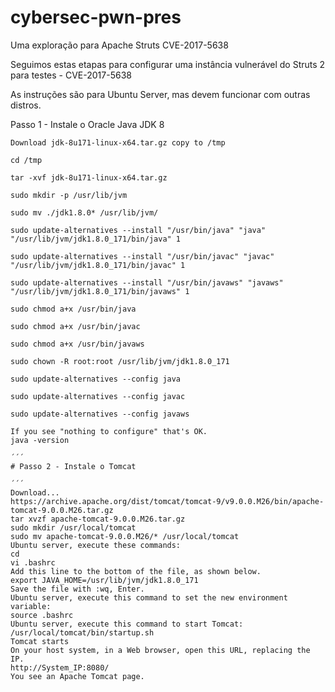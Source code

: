 # cybersec-pwn-pres

Uma exploração para Apache Struts CVE-2017-5638

Seguimos estas etapas para configurar uma instância vulnerável do Struts 2 para testes - CVE-2017-5638

As instruções são para Ubuntu Server, mas devem funcionar com outras distros. 

Passo 1 - Instale o Oracle Java JDK 8 

```
Download jdk-8u171-linux-x64.tar.gz copy to /tmp

cd /tmp

tar -xvf jdk-8u171-linux-x64.tar.gz

sudo mkdir -p /usr/lib/jvm

sudo mv ./jdk1.8.0* /usr/lib/jvm/

sudo update-alternatives --install "/usr/bin/java" "java" "/usr/lib/jvm/jdk1.8.0_171/bin/java" 1

sudo update-alternatives --install "/usr/bin/javac" "javac" "/usr/lib/jvm/jdk1.8.0_171/bin/javac" 1

sudo update-alternatives --install "/usr/bin/javaws" "javaws" "/usr/lib/jvm/jdk1.8.0_171/bin/javaws" 1

sudo chmod a+x /usr/bin/java

sudo chmod a+x /usr/bin/javac

sudo chmod a+x /usr/bin/javaws

sudo chown -R root:root /usr/lib/jvm/jdk1.8.0_171

sudo update-alternatives --config java

sudo update-alternatives --config javac

sudo update-alternatives --config javaws

If you see "nothing to configure" that's OK.
java -version

´´´
# Passo 2 - Instale o Tomcat

´´´
Download...
https://archive.apache.org/dist/tomcat/tomcat-9/v9.0.0.M26/bin/apache-tomcat-9.0.0.M26.tar.gz
tar xvzf apache-tomcat-9.0.0.M26.tar.gz
sudo mkdir /usr/local/tomcat
sudo mv apache-tomcat-9.0.0.M26/* /usr/local/tomcat
Ubuntu server, execute these commands:
cd
vi .bashrc
Add this line to the bottom of the file, as shown below.
export JAVA_HOME=/usr/lib/jvm/jdk1.8.0_171
Save the file with :wq, Enter.
Ubuntu server, execute this command to set the new environment variable:
source .bashrc
Ubuntu server, execute this command to start Tomcat:
/usr/local/tomcat/bin/startup.sh
Tomcat starts
On your host system, in a Web browser, open this URL, replacing the IP.
http://System_IP:8080/
You see an Apache Tomcat page.


